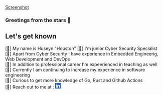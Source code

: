 [Screenshot](./assets/background.jpg?raw=true)
### Greetings from the stars :dizzy:


## Let's get known 
[:rat:] My name is Huseyn "Houston"
[:ox:] I'm junior Cyber Security Specialist  
[:tiger:] Apart from Cyber Security I have experience in Embedded Engineerig, Web Development and DevOps  
[:rabbit:] In addition to professional career I'm expeerienced in teaching as well   
[:dragon:] Currently I am continuing to increase my experience in software engineering    
[:snake:] Curious to get more knowledge of Go, Rust and Github Actions   
[:horse:] Reach out to me at : <a href="www.linkedin.com/in/huseyn-gambarov-0243651b1"> <img src="./assets/LI-In-Bug.png?raw=true" width="21px"/> </a>  


<!-- [Screenshot](./assets/background.jpg?raw=true) -->
<!--
**Houston2812/Houston2812** is a ✨ _special_ ✨ repository because its `README.md` (this file) appears on your GitHub profile.

Here are some ideas to get you started:

- 🔭 I’m currently working on ...
- 🌱 I’m currently learning ...
- 👯 I’m looking to collaborate on ...
- 🤔 I’m looking for help with ...
- 💬 Ask me about ...
- 📫 How to reach me: ...
- 😄 Pronouns: ...
- ⚡ Fun fact: ...
-->

